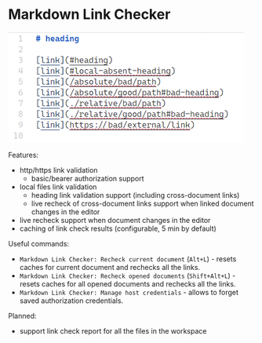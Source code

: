 # Markdown Link Checker

![example](https://github.com/dlyz/md-link-checker/raw/main/example.png)

Features:

- http/https link validation
  - basic/bearer authorization support
- local files link validation
  - heading link validation support (including cross-document links)
  - live recheck of cross-document links support when linked document changes in the editor
- live recheck support when document changes in the editor
- caching of link check results (configurable, 5 min by default)

Useful commands:

- `Markdown Link Checker: Recheck current document` (`Alt+L`) - resets caches for current document and rechecks all the links.
- `Markdown Link Checker: Recheck opened documents` (`Shift+Alt+L`) - resets caches for all opened documents and rechecks all the links.
- `Markdown Link Checker: Manage host credentials` - allows to forget saved authorization credentials.

Planned:

- support link check report for all the files in the workspace
